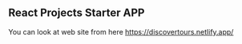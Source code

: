 ## React Projects Starter APP
You can look at web site from here https://discovertours.netlify.app/
